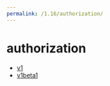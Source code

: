 ```yaml
---
permalink: /1.16/authorization/
---
```


# authorization



* [v1](v1/index.md)
* [v1beta1](v1beta1/index.md)